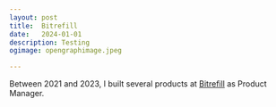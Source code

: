 ```yaml
---
layout: post
title:	Bitrefill
date:	2024-01-01
description: Testing
ogimage: opengraphimage.jpeg

---
```


Between 2021 and 2023, I built several products at [Bitrefill](https://www.bitrefill.com/) as Product Manager.
